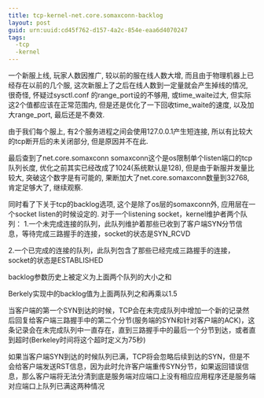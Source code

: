 ```yaml
---
title: tcp-kernel-net.core.somaxconn-backlog
layout: post
guid: urn:uuid:cd45f762-d157-4a2c-854e-eaa6d4070247
tags:
  -tcp
  -kernel
---
```



一个新服上线, 玩家人数因推广, 较以前的服在线人数大增,  而且由于物理机器上已经存在以前的几个服, 这次新服上了之后在线人数到一定量就会产生掉线的情况, 很奇怪,  怀疑过sysctl.conf 的range_port设的不够用, 或time_waite过大,  但实际这2个值都应该在正常范围内,  但是还是优化了一下回收time_waite的速度, 以及加大range_port,  最后还是不奏效.

由于我们每个服上,  有2个服务进程之间会使用127.0.0.1产生短连接, 所以有比较大的tcp断开后的未关闭部分, 但是原因并不在此. 

最后查到了net.core.somaxconn  somaxconn这个是os限制单个listen端口的tcp队列长度,  优化之前其实已经改成了1024(系统默认是128),  但是由于新服并发量比较大, 突破这个数字是有可能的,  果断加大了net.core.somaxconn数量到32768, 肯定足够大了, 继续观察.

同时看了下关于tcp的backlog选项, 这个是除了os层的somaxconn外, 应用层在一个socket  listen的时候设定的. 
对于一个listening socket，kernel维护者两个队列：
1.一个未完成连接的队列，此队列维护着那些已收到了客户端SYN分节信息，等待完成三路握手的连接，socket的状态是SYN_RCVD

2.一个已完成的连接的队列，此队列包含了那些已经完成三路握手的连接，socket的状态是ESTABLISHED

backlog参数历史上被定义为上面两个队列的大小之和

Berkely实现中的backlog值为上面两队列之和再乘以1.5



当客户端的第一个SYN到达的时候，TCP会在未完成队列中增加一个新的记录然后回复给客户端三路握手中的第二个分节(服务端的SYN和针对客户端的ACK)，这条记录会在未完成队列中一直存在，直到三路握手中的最后一个分节到达，或者直到超时(Berkeley时间将这个超时定义为75秒)

如果当客户端SYN到达的时候队列已满，TCP将会忽略后续到达的SYN，但是不会给客户端发送RST信息，因为此时允许客户端重传SYN分节，如果返回错误信息，那么客户端将无法分清到底是服务端对应端口上没有相应应用程序还是服务端对应端口上队列已满这两种情况
